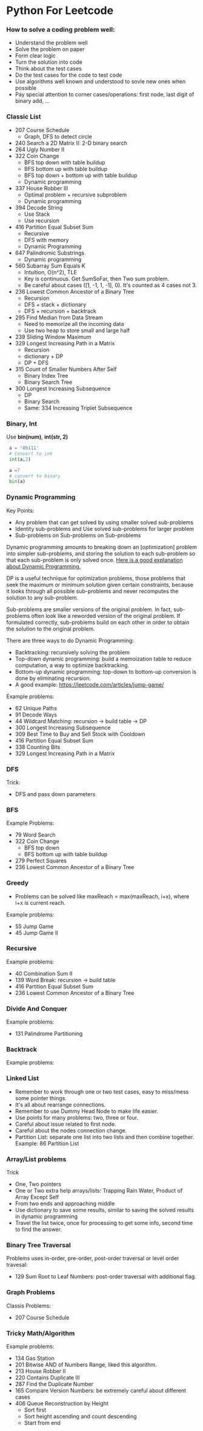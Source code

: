 Python For Leetcode
==========

### How to solve a coding problem well:

  - Understand the problem well
  - Solve the problem on paper
  - Form clear logic
  - Turn the solution into code
  - Think about the test cases
  - Do the test cases for the code to test code
  - Use algorithms well known and understood to sovle new ones when possible
  - Pay special attention to corner cases/operations: first node, last digit of binary add, ...

### Classic List

  - 207 Course Schedule
    - Graph, DFS to detect circle
  - 240 Search a 2D Matrix II: 2-D binary search
  - 264 Ugly Number II
  - 322 Coin Change
    - BFS top down with table buildup
    - BFS bottom up with table buildup
    - BFS top down + bottom up with table buildup
    - Dynamic programming
  - 337 House Robber III
    - Optimal problem + recursive subproblem
    - Dynamic programming
  - 394 Decode String
    - Use Stack
    - Use recursion
  - 416 Partition Equal Subset Sum
    - Recursive
    - DFS with memory
    - Dynamic Programming
  - 647 Palindromic Substrings
    - Dynamic programming
  - 560 Subarray Sum Equals K
    - Intuition, O(n^2), TLE
    - Key is continuous. Get SumSoFar, then Two sum problem. 
    - Be careful about cases ([1, -1, 1, -1], 0). It's counted as 4 cases not 3. 
  - 236 Lowest Common Ancestor of a Binary Tree
    - Recursion
    - DFS + stack + dictionary 
    - DFS + recursion + backtrack 
  - 295 Find Median from Data Stream
    - Need to memorize all the incoming data
    - Use two heap to store small and large half
  - 239 Sliding Window Maximum
  - 329 Longest Increasing Path in a Matrix
    - Recursion
    - dictionary + DP
    - DP + DFS
  - 315 Count of Smaller Numbers After Self
    - Binary Index Tree
    - Binary Search Tree
  - 300 Longest Increasing Subsequence
    - DP
    - Binary Search
    - Same: 334 Increasing Triplet Subsequence
  
### Binary, Int

Use **bin(num)**, **int(str, 2)**

```python
 a = '0b111'
 # Convert to int
 int(a,2)

 a =7
 # convert to binary
 bin(a)
```

### Dynamic Programming

Key Points:
  - Any problem that can get solved by using smaller solved sub-problems
  - Identity sub-problems and Use solved sub-problems for larger problem
  - Sub-problems on Sub-problems on Sub-problems

Dynamic programming amounts to breaking down an [optimization] problem into simpler sub-problems, and storing the solution to each sub-problem so that each sub-problem is only solved once. [Here is a good explanation about Dynamic Programming.](https://medium.freecodecamp.org/demystifying-dynamic-programming-3efafb8d4296)

DP is a useful technique for optimization problems, those problems that seek the maximum or minimum solution given certain constraints, because it looks through all possible sub-problems and never recomputes the solution to any sub-problem. 

Sub-problems are smaller versions of the original problem. In fact, sub-problems often look like a reworded version of the original problem. If formulated correctly, sub-problems build on each other in order to obtain the solution to the original problem.
  
There are three ways to do Dynamic Programming: 
  - Backtracking: recursively solving the problem
  - Top-down dynamic programming: build a memoization table to reduce computation, a way to optimize backtracking.
  - Bottom-up dynamic programming: top-down to bottom-up conversion is done by eliminating recursion.
  - A good example: https://leetcode.com/articles/jump-game/

Example problems:
  - 62 Unique Paths
  - 91 Decode Ways
  - 44 Wildcard Matching: recursion -> build table -> DP
  - 300 Longest Increasing Subsequence
  - 309 Best Time to Buy and Sell Stock with Cooldown
  - 416 Partition Equal Subset Sum
  - 338 Counting Bits
  - 329 Longest Increasing Path in a Matrix
### DFS

Trick:
  - DFS and pass down parameters

### BFS
  
Example Problems:
  - 79 Word Search
  - 322 Coin Change
    - BFS top down
    - BFS bottom up with table buildup
  - 279 Perfect Squares
  - 236 Lowest Common Ancestor of a Binary Tree
  
### Greedy

  - Problems can be solved like maxReach = max(maxReach, i+x), where i+x is current reach.
  
Example problems:
  - 55 Jump Game
  - 45 Jump Game II

### Recursive

Example problems:
  - 40 Combination Sum II
  - 139 Word Break: recursion -> build table
  - 416 Partition Equal Subset Sum
  - 236 Lowest Common Ancestor of a Binary Tree
  
### Divide And Conquer

Example problems:
  - 131 Palindrome Partitioning
  
### Backtrack

Example problems:

### Linked List

  - Remember to work through one or two test cases, easy to miss/mess some pointer things.
  - It's all about rearrange connections.
  - Remember to use Dummy Head Node to make life easier.
  - Use points for many problems: two, three or four.
  - Careful about issue related to first node.
  - Careful about the nodes connection change. 
  - Partition List: separate one list into two lists and then combine together. Example: 86 Partition List

### Array/List problems

Trick
  - One, Two pointers
  - One or Two extra help arrays/lists: Trapping Rain Water, Product of Array Except Self 
  - From two ends and approaching middle
  - Use dictionary to save some results, similar to saving the solved results in dynamic programming 
  - Travel the list twice, once for processing to get some info, second time to find the answer.  
  
### Binary Tree Traversal

Problems uses in-order, pre-order, post-order traversal or level order travesal:
  - 129 Sum Root to Leaf Numbers: post-order traversal with additional flag.

### Graph Problems

Classis Problems:
  - 207 Course Schedule  

### Tricky Math/Algorithm

Example problems:
  - 134 Gas Station
  - 201 Bitwise AND of Numbers Range, liked this algorithm.
  - 213 House Robber II
  - 220 Contains Duplicate III
  - 287 Find the Duplicate Number
  - 165 Compare Version Numbers: be extremely careful about different cases
  - 406 Queue Reconstruction by Height
    - Sort first
    - Sort height ascending and count descending
    - Start from end
